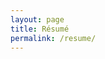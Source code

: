 ```yaml
---
layout: page
title: Résumé
permalink: /resume/
---
```


<div id="resume">
    <!--
    <header>
        <h1>Kieran Hayes</h1>
        
        <nav>
            <a href="https://github.com/khayes/" target="_blank">
                <svg><use xlink:href="{{ '/assets/icons.svg#printer' | relative_url }}"></use></svg> Print
            </a>
            <a href="https://github.com/khayes/" target="_blank">
                <svg><use xlink:href="{{ '/assets/icons.svg#download' | relative_url }}"></use></svg> Download
            </a>
        </nav>
    </header>
    -->
    <section>
        <h3>Experience</h3>
        <article class="blizzard-entertainment">
            <hgroup>
                <h5>Software Engineer</h5>
                <h6>March 2017 - December 2018</h6>
            </hgroup>
            <p>
                Full stack software engineer working on the technology utilized by global customer support.<br />
                Having been promoted from my existing associate software engineer role, I was then granted additional responsibilities.
            </p>
            <p>
                Identified and resolved GDPR compliance problems needs within the companies existing suite of customer support applications & systems.<br />
                Drove and guided the adoption of .NET Core & Docker to existing and new code bases, to support the departments goal of cloud ready applications.<br />
            </p>
        </article>
        <article class="blizzard-entertainment">
            <hgroup>
                <h5>Associate Software Engineer</h5>
                <h6>September 2015 - March 2017</h6>
            </hgroup>
            <p>
                Full stack associate software engineer working on the technology utilized by global customer support.
            </p>
            <p>
                Responsible for the maintenance and performance of the companies primary proprietary customer support application.<br />
                This application used a myriad of backend and frontend technologies including ASP.NET, WCF, MySQL, Oracle, RabbitMQ, Couchbase, WinForms, WPF and AngularJS.
            </p>
            <p>
                Served as an on-call engineer helping to drive a new follow the sun support model.<br />
                Responsibilities included identifying and resolving operational problems to ensure 99.99% availability of applications & systems.
            </p>
        </article>
        <article class="blizzard-entertainment">
            <hgroup>
                <h5>Tools Developer</h5>
                <h6>November 2012 - September 2015</h6>
            </hgroup>
            <p>Tools developer for customer support planning and reporting applications.</p>
            <p>Designed real time operational reporting systems using ASP.NET, SignalR, SQL Server and Angular JS. These systems earned me an internal "Recognize" award for how they transformed the departments ability to dynamically adjust staffing allocations in response to real time customer demand.</p>
            <p>Conceived and created ASP.NET, XML and LUA based tooling to allow customer support training staff to provide learning materials directly through playing the companies AAA title "World of Warcraft". This technology helped earn the company the 2014 CCMA national award for best educational programme.</p>
            <p>Created a content management system desktop application using WPF, SQL Server to allow customer support to notify customers of operational issues to the companies website and social channels.</p>
        </article>
        <article class="blizzard-entertainment">
            <hgroup>
                <h5>Customer Support Representative</h5>
                <h6>December 2007 - December 2012</h6>
            </hgroup>
            <p>Customer support representative for in-game support, most notably for the AAA title "World of Warcraft".</p>
            <p>Primarily responsible for resolving complicated technical problems that players encountered with their PC or in-game. I also had secondary responsibilities to help mentor and on-board new-hires to the company in this unique customer service role.</p>
            <p>In addition to this I took it on my own initiative to identify inefficient workflows the department faced, and created software to automate or simplify these processes. This led to me initially being assigned a temporary tools developer position, which would later be formalized to full time.</p>
        </article>
    </section>
    <section id="education">
        <h3>Education</h3>
        <article class="btech">
            <hgroup>
                <h5>BTECH Higher National Diploma in Multimedia & Web Design</h5>
                <h6>2001 - 2003, Bray Institute of Further Education</h6>
            </hgroup>
            <ul>
                <li>Graduated with distinctions.</li>
                <li>Awarded "Student of the Year" upon graduation</li>
                <li>Responsible for the creation of the graphics and animations for the college's annual fashion show.</li>
            </ul>
        </article>
    </section>
    <section id="skills">
        <h3>Skills</h3>
        <dl class="left-column">
            <dt>Languages & Frameworks</dt>
            <dd>C#</dd>
            <dd>.NET Framework, .NET Core, .NET Standard</dd>
            <dd>ASP.NET, ASP.NET Core</dd>
            <dd><abbr title="Structured Query Language">SQL</abbr></dd>
            <dd>Lua</dd>
        </dl>
        <dl class="right-column">
            <dt>Software Delivery</dt>
            <dd>Docker</dd>
            <dd>Kubernetes, Helm</dd>
            <dd>Git</dd>
            <dd>MSBuild</dd>
            <dd>Octopus Deploy</dd>
            <dd>Jenkins</dd>
        </dl>
        <dl class="left-column">
            <dt>Backend Skills</dt>
            <dd><abbr title="Windows Communication Foundation">WCF</abbr></dd>
            <dd>Windows Server, IIS</dd>
            <dd>SQL Server</dd>
            <dd>RabbitMQ</dd>
            <dd>MySQL</dd>          
            <dd>Couchbase</dd>
        </dl>
        <dl class="right-column">
            <dt>Frontend Skills</dt>
            <dd>JavaScript, TypeScript</dd>
            <dd>HTML</dd>
            <dd>CSS, SASS, LESS</dd>
            <dd>Adobe Photoshop</dd>
            <dd><abbr title="Windows Presentation Foundation">WPF</abbr> (Prism)</dd>
        </dl>
        <dl class="left-column">
            <dt>People Skills</dt>
            <dd>Experienced in high pressure operations environments.</dd>
            <dd>Proven ability to tutor and mentor.</dd>
            <dd>Seasoned in customer service and support.</dd>
        </dl>
    </section>
    <section>
        <h3>Honors & Awards</h3>
        <article class="ccma">
            <hgroup>
                <h5>CCMA - Best Training Programme</h5>
                <h6>November 2014, CCMA Ireland</h6>
            </hgroup>
            <p>Conceived and implemented the proprietary tools for Blizzard Entertainment that would allow them to deliver training to their support staff directly through their AAA title “World of Warcraft”. This training programme went on to win the national <a href="https://ccma.ie/" target="_blank">CCMA</a> award.</p>
            <p>This was accomplished by creating a web based tool that would allow their Learning & Development team to create course modules and output this data into a Lua format. This Lua data was then used to power a suite of “World of Warcraft” AddOns which hooked into the game itself to allow staff to interactively learn and explore the new game content.</p>
        </article>
        <article class="blizzard-entertainment">
            <hgroup>
                <h5>Recognize Award</h5>
                <h6>July 2013, Blizzard Entertainment</h6>
            </hgroup>
            <p>During an annual internal Customer Support ceremony I was awarded a “Recognize” award for my engineering work on an internal reporting application.</p>
            <p>For this I conceived and developed an ASP.NET application that would in real time query multiple external sources for real time statistics centered around the companies global Customer Support operations. These statistics were then aggregated and presented to the user in an easy to understand form. Where as previously staff had to use multiple complex tools at the same time, and try to cross reference results in real time themselves.</p>
            <p>This application has proven to be invaluable for the company over these years. It has greatly helped staff to ensure SLA targets were being adhered to, which in turn raises the actual level of support provided by the company globally.</p>
        </article>
        <article class="blizzard-entertainment">
            <hgroup>
                <h5>Global Hackathon Finalist</h5>
                <h6>December 2018, Blizzard Entertainment</h6>
            </hgroup>
            <p>At the end of each year Blizzard Entertainment run a global Hackathon to allow staff the freedom to explore and create innovative solutions to business problems. This event takes place across all of the companies global offices with hundreds of designers and engineers participating.</p>
            <p>My 2018 solo project was recognized as a finalist. In this I created a custom solution that would allow AddOns for “World of Warcraft” to send Telemetry data into an Elasticsearch cluster. This data was recognized as invaluable for how Customer Support as it allows them to better determine how best to help players with their in-game support needs.</p>
        </article>
    </section>
</div>